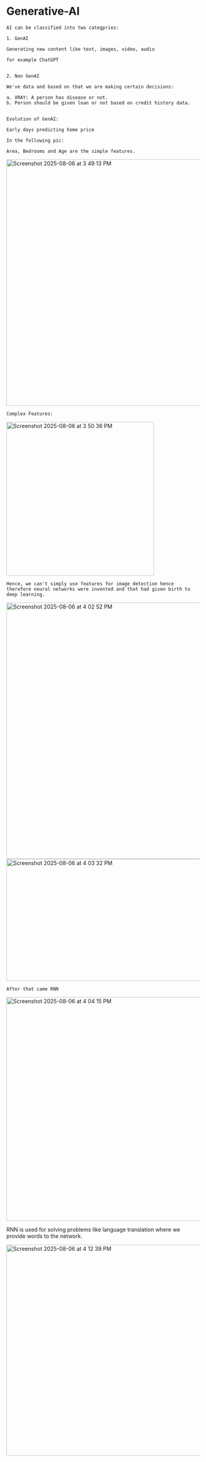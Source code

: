 # Generative-AI

```
AI can be classified into two categpries:

1. GenAI

Generating new content like text, images, video, audio

for example ChatGPT


2. Non GenAI

We've data and based on that we are making certain decisions:

a. XRAY: A person has disease or not. 
b. Person should be given loan or not based on credit history data.


Evolution of GenAI:

Early days predicting home price

In the following pic:

Area, Bedrooms and Age are the simple features.

```

<img width="634" height="642" alt="Screenshot 2025-08-06 at 3 49 13 PM" src="https://github.com/user-attachments/assets/96df145a-8ede-44b1-9d64-c324e897d30e" />

```
Complex Features:
```

<img width="385" height="401" alt="Screenshot 2025-08-06 at 3 50 36 PM" src="https://github.com/user-attachments/assets/a6ae8b7f-197c-4f77-bd3b-e41b3d48f744" />


```
Hence, we can't simply use features for image detection hence therefore neural networks were invented and that had given birth to deep learning.
```

<img width="1020" height="668" alt="Screenshot 2025-08-06 at 4 02 52 PM" src="https://github.com/user-attachments/assets/fcac4484-d244-43ff-a8b7-08675387d6a4" />


<img width="916" height="318" alt="Screenshot 2025-08-06 at 4 03 32 PM" src="https://github.com/user-attachments/assets/53a18744-3cc8-4731-b910-31bf7c8a0bc4" />

```
After that came RNN
```

<img width="793" height="583" alt="Screenshot 2025-08-06 at 4 04 15 PM" src="https://github.com/user-attachments/assets/028d6948-7c37-4d49-894b-3f1b608a3f9f" />


RNN is used for solving problems like language translation where we provide words to the network.

<img width="731" height="550" alt="Screenshot 2025-08-06 at 4 12 39 PM" src="https://github.com/user-attachments/assets/1ff5185b-70e7-495e-aa3e-aa94bc1bd48d" />




